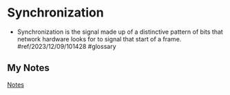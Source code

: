 # Synchronization
- Synchronization is the signal made up of a distinctive pattern of bits that network hardware looks for to signal that start of a frame. #ref/2023/12/09/101428 #glossary 
## My Notes
[Notes](mynotes/synchronization-notes.md)
